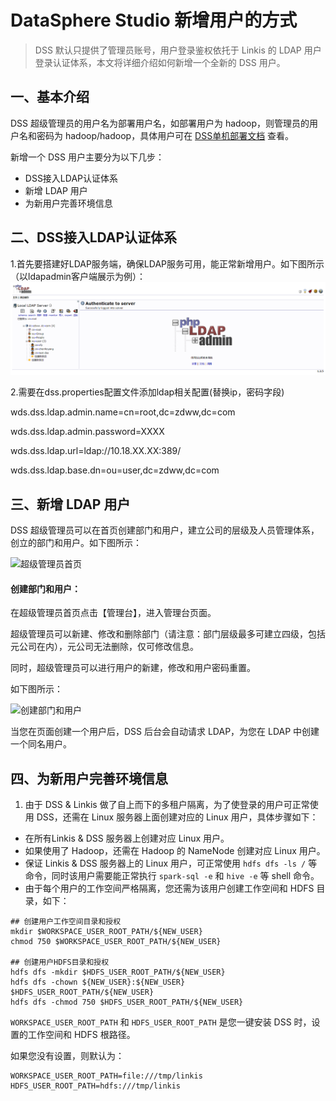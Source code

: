 # DataSphere Studio 新增用户的方式

> DSS 默认只提供了管理员账号，用户登录鉴权依托于 Linkis 的 LDAP 用户登录认证体系，本文将详细介绍如何新增一个全新的 DSS 用户。

## 一、基本介绍

DSS 超级管理员的用户名为部署用户名，如部署用户为 hadoop，则管理员的用户名和密码为 hadoop/hadoop，具体用户可在 [DSS单机部署文档](../安装部署/DSS&Linkis一键部署文档单机版.md) 查看。

新增一个 DSS 用户主要分为以下几步：

- DSS接入LDAP认证体系
- 新增 LDAP 用户
- 为新用户完善环境信息

## 二、DSS接入LDAP认证体系

1.首先要搭建好LDAP服务端，确保LDAP服务可用，能正常新增用户。如下图所示（以ldapadmin客户端展示为例）：
![新增用户功能-LDAP界面.png](images/新增用户功能-LDAP界面.png)

2.需要在dss.properties配置文件添加ldap相关配置(替换ip，密码字段)

wds.dss.ldap.admin.name=cn=root,dc=zdww,dc=com

wds.dss.ldap.admin.password=XXXX

wds.dss.ldap.url=ldap://10.18.XX.XX:389/

wds.dss.ldap.base.dn=ou=user,dc=zdww,dc=com

## 三、新增 LDAP 用户

DSS 超级管理员可以在首页创建部门和用户，建立公司的层级及人员管理体系，创立的部门和用户。如下图所示：

![超级管理员首页](images/超级管理员功能.png)

#### 创建部门和用户：

在超级管理员首页点击【管理台】，进入管理台页面。

超级管理员可以新建、修改和删除部门（请注意：部门层级最多可建立四级，包括元公司在内），元公司无法删除，仅可修改信息。

同时，超级管理员可以进行用户的新建，修改和用户密码重置。

如下图所示：

![创建部门和用户](images/创建部门和用户.png)

当您在页面创建一个用户后，DSS 后台会自动请求 LDAP，为您在 LDAP 中创建一个同名用户。

## 四、为新用户完善环境信息

1. 由于 DSS & Linkis 做了自上而下的多租户隔离，为了使登录的用户可正常使用 DSS，还需在 Linux 服务器上面创建对应的 Linux 用户，具体步骤如下：

- 在所有Linkis & DSS 服务器上创建对应 Linux 用户。
- 如果使用了 Hadoop，还需在 Hadoop 的 NameNode 创建对应 Linux 用户。
- 保证 Linkis & DSS 服务器上的 Linux 用户，可正常使用 `hdfs dfs -ls /` 等命令，同时该用户需要能正常执行 `spark-sql -e` 和 `hive -e` 等 shell 命令。
- 由于每个用户的工作空间严格隔离，您还需为该用户创建工作空间和 HDFS 目录，如下：

```shell script
## 创建用户工作空间目录和授权
mkdir $WORKSPACE_USER_ROOT_PATH/${NEW_USER}
chmod 750 $WORKSPACE_USER_ROOT_PATH/${NEW_USER}

## 创建用户HDFS目录和授权
hdfs dfs -mkdir $HDFS_USER_ROOT_PATH/${NEW_USER}
hdfs dfs -chown ${NEW_USER}:${NEW_USER} $HDFS_USER_ROOT_PATH/${NEW_USER}
hdfs dfs -chmod 750 $HDFS_USER_ROOT_PATH/${NEW_USER}
```

`WORKSPACE_USER_ROOT_PATH` 和 `HDFS_USER_ROOT_PATH` 是您一键安装 DSS 时，设置的工作空间和 HDFS 根路径。

如果您没有设置，则默认为：

```shell script
WORKSPACE_USER_ROOT_PATH=file:///tmp/linkis
HDFS_USER_ROOT_PATH=hdfs:///tmp/linkis
```
